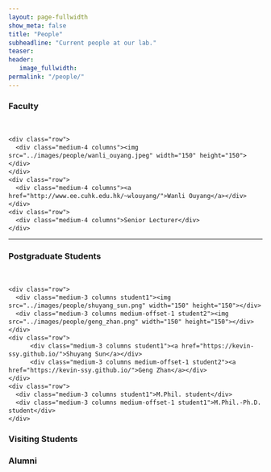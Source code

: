```yaml
---
layout: page-fullwidth
show_meta: false
title: "People"
subheadline: "Current people at our lab."
teaser: 
header:
   image_fullwidth: 
permalink: "/people/"
---
```




<div class="row">
	<div class="row">
		<h3>Faculty</h3>
		<br/>
	</div>
	
	<div class="row">
	  <div class="medium-4 columns"><img src="../images/people/wanli_ouyang.jpeg" width="150" height="150"></div>
	</div>
	<div class="row">
	  <div class="medium-4 columns"><a href="http://www.ee.cuhk.edu.hk/~wlouyang/">Wanli Ouyang</a></div>
	</div>
	<div class="row">
	  <div class="medium-4 columns">Senior Lecturer</div>
	</div>
</div>


---
<div class="row">
	<div class="row">
		<h3>Postgraduate Students</h3>
		<br/>
	</div>
	
	<div class="row">
	  <div class="medium-3 columns student1"><img src="../images/people/shuyang_sun.png" width="150" height="150"></div>
	  <div class="medium-3 columns medium-offset-1 student2"><img src="../images/people/geng_zhan.png" width="150" height="150"></div>
	</div>
	<div class="row">
		  <div class="medium-3 columns student1"><a href="https://kevin-ssy.github.io/">Shuyang Sun</a></div>
		  <div class="medium-3 columns medium-offset-1 student2"><a href="https://kevin-ssy.github.io/">Geng Zhan</a></div>
	</div>
	<div class="row">
	  <div class="medium-3 columns student1">M.Phil. student</div>
	  <div class="medium-3 columns medium-offset-1 student1">M.Phil.-Ph.D. student</div>
	</div>
</div>

### Visiting Students

### Alumni